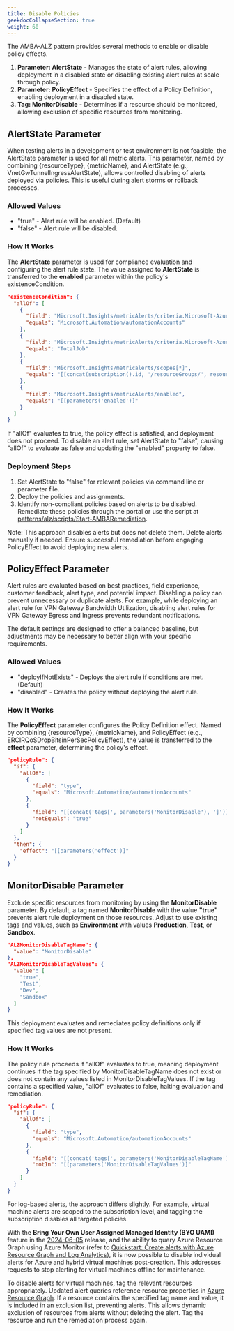```yaml
---
title: Disable Policies
geekdocCollapseSection: true
weight: 60
---
```


The AMBA-ALZ pattern provides several methods to enable or disable policy effects.

1. **Parameter: AlertState** - Manages the state of alert rules, allowing deployment in a disabled state or disabling existing alert rules at scale through policy.
2. **Parameter: PolicyEffect** - Specifies the effect of a Policy Definition, enabling deployment in a disabled state.
3. **Tag: MonitorDisable** - Determines if a resource should be monitored, allowing exclusion of specific resources from monitoring.

## AlertState Parameter

When testing alerts in a development or test environment is not feasible, the AlertState parameter is used for all metric alerts. This parameter, named by combining {resourceType}, {metricName}, and AlertState (e.g., VnetGwTunnelIngressAlertState), allows controlled disabling of alerts deployed via policies. This is useful during alert storms or rollback processes.

### Allowed Values

- "true" - Alert rule will be enabled. (Default)
- "false" - Alert rule will be disabled.

### How It Works

The **AlertState** parameter is used for compliance evaluation and configuring the alert rule state. The value assigned to **AlertState** is transferred to the **enabled** parameter within the policy's existenceCondition.

```json
"existenceCondition": {
  "allOf": [
    {
      "field": "Microsoft.Insights/metricAlerts/criteria.Microsoft-Azure-Monitor-SingleResourceMultipleMetricCriteria.allOf[*].metricNamespace",
      "equals": "Microsoft.Automation/automationAccounts"
    },
    {
      "field": "Microsoft.Insights/metricAlerts/criteria.Microsoft-Azure-Monitor-SingleResourceMultipleMetricCriteria.allOf[*].metricName",
      "equals": "TotalJob"
    },
    {
      "field": "Microsoft.Insights/metricalerts/scopes[*]",
      "equals": "[[concat(subscription().id, '/resourceGroups/', resourceGroup().name, '/providers/Microsoft.Automation/automationAccounts/', field('fullName'))]"
    },
    {
      "field": "Microsoft.Insights/metricAlerts/enabled",
      "equals": "[[parameters('enabled')]"
    }
  ]
}
```

If "allOf" evaluates to true, the policy effect is satisfied, and deployment does not proceed. To disable an alert rule, set AlertState to "false", causing "allOf" to evaluate as false and updating the "enabled" property to false.

### Deployment Steps

1. Set AlertState to "false" for relevant policies via command line or parameter file.
2. Deploy the policies and assignments.
3. Identify non-compliant policies based on alerts to be disabled. Remediate these policies through the portal or use the script at [patterns/alz/scripts/Start-AMBARemediation](https://github.com/Azure/azure-monitor-baseline-alerts/blob/main/patterns/alz/scripts/Start-AMBARemediation.ps1).

Note: This approach disables alerts but does not delete them. Delete alerts manually if needed. Ensure successful remediation before engaging PolicyEffect to avoid deploying new alerts.

## PolicyEffect Parameter

Alert rules are evaluated based on best practices, field experience, customer feedback, alert type, and potential impact. Disabling a policy can prevent unnecessary or duplicate alerts. For example, while deploying an alert rule for VPN Gateway Bandwidth Utilization, disabling alert rules for VPN Gateway Egress and Ingress prevents redundant notifications.

The default settings are designed to offer a balanced baseline, but adjustments may be necessary to better align with your specific requirements.

### Allowed Values

- "deployIfNotExists" - Deploys the alert rule if conditions are met. (Default)
- "disabled" - Creates the policy without deploying the alert rule.

### How It Works

The **PolicyEffect** parameter configures the Policy Definition effect. Named by combining {resourceType}, {metricName}, and PolicyEffect (e.g., ERCIRQoSDropBitsinPerSecPolicyEffect), the value is transferred to the **effect** parameter, determining the policy's effect.

```json
"policyRule": {
  "if": {
    "allOf": [
      {
        "field": "type",
        "equals": "Microsoft.Automation/automationAccounts"
      },
      {
        "field": "[[concat('tags[', parameters('MonitorDisable'), ']')]",
        "notEquals": "true"
      }
    ]
  },
  "then": {
    "effect": "[[parameters('effect')]"
  }
}
```

## MonitorDisable Parameter

Exclude specific resources from monitoring by using the **MonitorDisable** parameter. By default, a tag named **MonitorDisable** with the value **"true"** prevents alert rule deployment on those resources. Adjust to use existing tags and values, such as **Environment** with values **Production**, **Test**, or **Sandbox**.

```json
"ALZMonitorDisableTagName": {
  "value": "MonitorDisable"
},
"ALZMonitorDisableTagValues": {
  "value": [
    "true",
    "Test",
    "Dev",
    "Sandbox"
  ]
}
```

This deployment evaluates and remediates policy definitions only if specified tag values are not present.

### How It Works

The policy rule proceeds if "allOf" evaluates to true, meaning deployment continues if the tag specified by MonitorDisableTagName does not exist or does not contain any values listed in MonitorDisableTagValues. If the tag contains a specified value, "allOf" evaluates to false, halting evaluation and remediation.

```json
"policyRule": {
  "if": {
    "allOf": [
      {
        "field": "type",
        "equals": "Microsoft.Automation/automationAccounts"
      },
      {
        "field": "[[concat('tags[', parameters('MonitorDisableTagName'), ']')]",
        "notIn": "[[parameters('MonitorDisableTagValues')]"
      }
    ]
  }
}
```

For log-based alerts, the approach differs slightly. For example, virtual machine alerts are scoped to the subscription level, and tagging the subscription disables all targeted policies.

With the **Bring Your Own User Assigned Managed Identity (BYO UAMI)** feature in the [2024-06-05](../../Overview/Whats-New#2024-06-05) release, and the ability to query Azure Resource Graph using Azure Monitor (refer to [Quickstart: Create alerts with Azure Resource Graph and Log Analytics](https://learn.microsoft.com/en-us/azure/governance/resource-graph/alerts-query-quickstart?tabs=azure-resource-graph)), it is now possible to disable individual alerts for Azure and hybrid virtual machines post-creation. This addresses requests to stop alerting for virtual machines offline for maintenance.

To disable alerts for virtual machines, tag the relevant resources appropriately. Updated alert queries reference resource properties in [Azure Resource Graph](https://learn.microsoft.com/en-us/azure/governance/resource-graph/overview). If a resource contains the specified tag name and value, it is included in an exclusion list, preventing alerts. This allows dynamic exclusion of resources from alerts without deleting the alert. Tag the resource and run the remediation process again.
